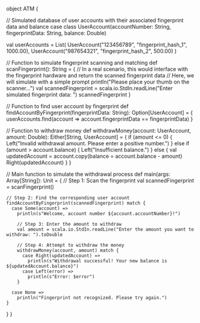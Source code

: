 object ATM {

  // Simulated database of user accounts with their associated fingerprint data and balance
  case class UserAccount(accountNumber: String, fingerprintData: String, balance: Double)

  val userAccounts = List(
    UserAccount("123456789", "fingerprint_hash_1", 1000.00),
    UserAccount("987654321", "fingerprint_hash_2", 500.00)
  )

  // Function to simulate fingerprint scanning and matching
  def scanFingerprint(): String = {
    // In a real scenario, this would interface with the fingerprint hardware and return the scanned fingerprint data
    // Here, we will simulate with a simple prompt
    println("Please place your thumb on the scanner...")
    val scannedFingerprint = scala.io.StdIn.readLine("Enter simulated fingerprint data: ")
    scannedFingerprint
  }

  // Function to find user account by fingerprint
  def findAccountByFingerprint(fingerprintData: String): Option[UserAccount] = {
    userAccounts.find(account => account.fingerprintData == fingerprintData)
  }

  // Function to withdraw money
  def withdrawMoney(account: UserAccount, amount: Double): Either[String, UserAccount] = {
    if (amount <= 0) {
      Left("Invalid withdrawal amount. Please enter a positive number.")
    } else if (amount > account.balance) {
      Left("Insufficient balance.")
    } else {
      val updatedAccount = account.copy(balance = account.balance - amount)
      Right(updatedAccount)
    }
  }

  // Main function to simulate the withdrawal process
  def main(args: Array[String]): Unit = {
    // Step 1: Scan the fingerprint
    val scannedFingerprint = scanFingerprint()

    // Step 2: Find the corresponding user account
    findAccountByFingerprint(scannedFingerprint) match {
      case Some(account) =>
        println(s"Welcome, account number ${account.accountNumber}!")

        // Step 3: Enter the amount to withdraw
        val amount = scala.io.StdIn.readLine("Enter the amount you want to withdraw: ").toDouble

        // Step 4: Attempt to withdraw the money
        withdrawMoney(account, amount) match {
          case Right(updatedAccount) =>
            println(s"Withdrawal successful! Your new balance is ${updatedAccount.balance}")
          case Left(error) =>
            println(s"Error: $error")
        }

      case None =>
        println("Fingerprint not recognized. Please try again.")
    }
  }
}
